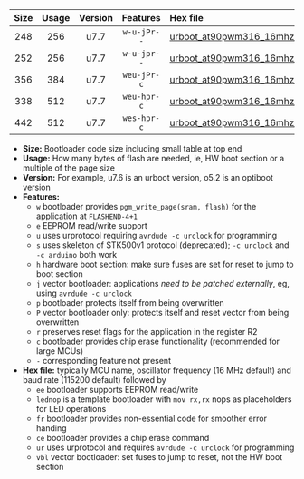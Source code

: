 |Size|Usage|Version|Features|Hex file|
|:-:|:-:|:-:|:-:|:--|
|248|256|u7.7|`w-u-jPr--`|[urboot_at90pwm316_16mhz_1000000bps_lednop_ur_vbl.hex](https://raw.githubusercontent.com/stefanrueger/urboot.hex/main/mcus/at90pwm316/fcpu_16mhz/1000000_bps/urboot_at90pwm316_16mhz_1000000bps_lednop_ur_vbl.hex)|
|252|256|u7.7|`w-u-jpr--`|[urboot_at90pwm316_16mhz_1000000bps_lednop_fr_ur_vbl.hex](https://raw.githubusercontent.com/stefanrueger/urboot.hex/main/mcus/at90pwm316/fcpu_16mhz/1000000_bps/urboot_at90pwm316_16mhz_1000000bps_lednop_fr_ur_vbl.hex)|
|356|384|u7.7|`weu-jPr-c`|[urboot_at90pwm316_16mhz_1000000bps_ee_lednop_fr_ce_ur_vbl.hex](https://raw.githubusercontent.com/stefanrueger/urboot.hex/main/mcus/at90pwm316/fcpu_16mhz/1000000_bps/urboot_at90pwm316_16mhz_1000000bps_ee_lednop_fr_ce_ur_vbl.hex)|
|338|512|u7.7|`weu-hpr-c`|[urboot_at90pwm316_16mhz_1000000bps_ee_lednop_fr_ce_ur.hex](https://raw.githubusercontent.com/stefanrueger/urboot.hex/main/mcus/at90pwm316/fcpu_16mhz/1000000_bps/urboot_at90pwm316_16mhz_1000000bps_ee_lednop_fr_ce_ur.hex)|
|442|512|u7.7|`wes-hpr-c`|[urboot_at90pwm316_16mhz_1000000bps_ee_lednop_fr_ce.hex](https://raw.githubusercontent.com/stefanrueger/urboot.hex/main/mcus/at90pwm316/fcpu_16mhz/1000000_bps/urboot_at90pwm316_16mhz_1000000bps_ee_lednop_fr_ce.hex)|

- **Size:** Bootloader code size including small table at top end
- **Usage:** How many bytes of flash are needed, ie, HW boot section or a multiple of the page size
- **Version:** For example, u7.6 is an urboot version, o5.2 is an optiboot version
- **Features:**
  + `w` bootloader provides `pgm_write_page(sram, flash)` for the application at `FLASHEND-4+1`
  + `e` EEPROM read/write support
  + `u` uses urprotocol requiring `avrdude -c urclock` for programming
  + `s` uses skeleton of STK500v1 protocol (deprecated); `-c urclock` and `-c arduino` both work
  + `h` hardware boot section: make sure fuses are set for reset to jump to boot section
  + `j` vector bootloader: applications *need to be patched externally*, eg, using `avrdude -c urclock`
  + `p` bootloader protects itself from being overwritten
  + `P` vector bootloader only: protects itself and reset vector from being overwritten
  + `r` preserves reset flags for the application in the register R2
  + `c` bootloader provides chip erase functionality (recommended for large MCUs)
  + `-` corresponding feature not present
- **Hex file:** typically MCU name, oscillator frequency (16 MHz default) and baud rate (115200 default) followed by
  + `ee` bootloader supports EEPROM read/write
  + `lednop` is a template bootloader with `mov rx,rx` nops as placeholders for LED operations
  + `fr` bootloader provides non-essential code for smoother error handing
  + `ce` bootloader provides a chip erase command
  + `ur` uses urprotocol and requires `avrdude -c urclock` for programming
  + `vbl` vector bootloader: set fuses to jump to reset, not the HW boot section

